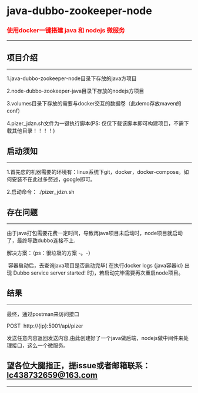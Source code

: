 # java-dubbo-zookeeper-node

<h3 style="color:red;">使用docker一键搭建 java 和 nodejs 微服务</h3>

----------------------------------------------------------------------------------------------------------------------------

## 项目介绍

----------------------------------------------------------------------------------------------------------------------------


1.java-dubbo-zookeeper-node目录下存放的java方项目

2.node-dubbo-zookeeper-java目录下存放的nodejs方项目

3.volumes目录下存放的需要与docker交互的数据卷（此demo存放maven的conf）

4.pizer_jdzn.sh文件为一键执行脚本(PS: 仅仅下载该脚本即可构建项目，不需下载其他目录！！！！)

## 启动须知

----------------------------------------------------------------------------------------------------------------------------

1.首先您的机器需要的环境有：linux系统下git，docker，docker-compose。如何安装不在此过多赘述，google即可。

2.启动命令： ./pizer_jdzn.sh


## 存在问题

----------------------------------------------------------------------------------------------------------------------------

由于java打包需要花费一定时间，导致再java项目未启动时，node项目就启动了，最终导致dubbo连接不上.

解决方案：（ps：很垃圾的方案  -。-）

  容器启动后，去查询java项目是否启动完毕( 在执行docker logs {java容器id} 出现 Dubbo service server started! 时)，若启动完毕需要再次重启node项目。
  
## 结果

----------------------------------------------------------------------------------------------------------------------------

最终，通过postman来访问接口  

POST  http://{ip}:5001/api/pizer

发送任意内容返回发送内容,由此创建好了一个java做后端，nodejs做中间件来处理接口，这么一个微服务。


## 望各位大腿指正，提issue或者邮箱联系：lc438732659@163.com

----------------------------------------------------------------------------------------------------------------------------



